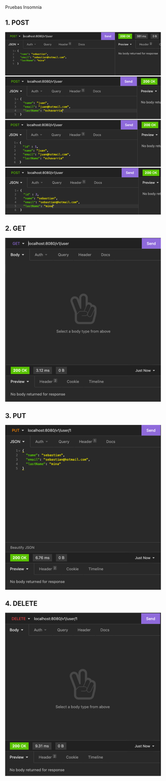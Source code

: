 Pruebas Insomnia

## 1. POST

![](img/post1.png)
![](img/post2.png)
![](img/post3.png)
![](img/post4.png)

## 2. GET

![](img/get.png)

## 3. PUT

![](img/put.png)

## 4. DELETE

![](img/delete.png)